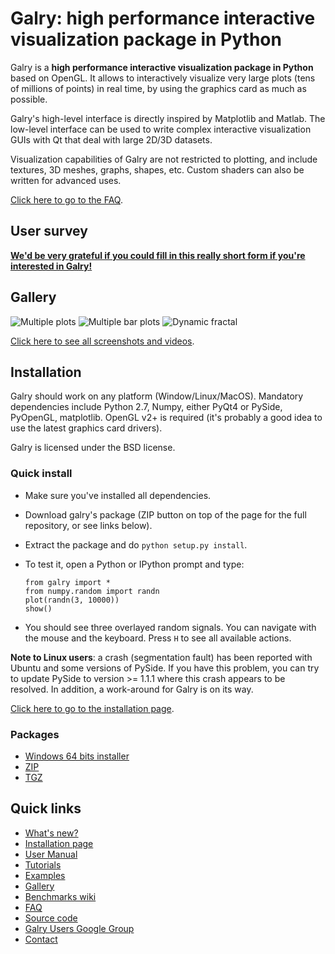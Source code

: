 Galry: high performance interactive visualization package in Python
===================================================================

Galry is a **high performance interactive visualization package in 
Python** based on OpenGL.
It allows to interactively visualize very large plots (tens of millions of
points) in real time, by using the graphics card as much as possible.

Galry's high-level interface is directly inspired by Matplotlib and Matlab.
The low-level interface can be used to write complex interactive visualization
GUIs with Qt that deal with large 2D/3D datasets.

Visualization capabilities of Galry are not restricted to plotting, and 
include textures, 3D meshes, graphs, shapes, etc. Custom shaders can also be
written for advanced uses.

[Click here to go to the FAQ](https://github.com/rossant/galry/blob/master/docs/faq.md).


User survey
-----------

[**We'd be very grateful if you could fill in this really short form if you're interested in Galry!**](https://docs.google.com/spreadsheet/viewform?formkey=dE5qZldRN3pvY2NEaXRhb2J4UDhoYWc6MQ#gid=0)


Gallery
-------

![Multiple plots](https://raw.github.com/rossant/galry/master/images/thumbnails/img0.jpg)
![Multiple bar plots](https://raw.github.com/rossant/galry/master/images/thumbnails/img1.jpg)
![Dynamic fractal](https://raw.github.com/rossant/galry/master/images/thumbnails/img5.jpg)

[Click here to see all screenshots and videos](https://github.com/rossant/galry/blob/master/docs/gallery.md).


Installation
------------

Galry should work on any platform (Window/Linux/MacOS).
Mandatory dependencies include Python 2.7, Numpy, either PyQt4 or PySide,
PyOpenGL, matplotlib. OpenGL v2+ is required (it's probably a good idea to
use the latest graphics card drivers).

Galry is licensed under the BSD license.

### Quick install

  * Make sure you've installed all dependencies.
  * Download galry's package (ZIP button on top of the page for the full
    repository, or see links below).
  * Extract the package and do `python setup.py install`.
  * To test it, open a Python or IPython prompt and type:
    
        from galry import *
        from numpy.random import randn
        plot(randn(3, 10000))
        show()
    
  * You should see three overlayed random signals. You can navigate with the
    mouse and the keyboard. Press `H` to see all available actions.

**Note to Linux users**: a crash (segmentation fault) has been reported with
Ubuntu and some versions of PySide. If you have this problem, you can try to
update PySide to version >= 1.1.1 where this crash appears to be resolved. 
In addition, a work-around for Galry is on its way.

    
[Click here to go to the installation page](https://github.com/rossant/galry/wiki/Installation).

### Packages

  * [Windows 64 bits installer](http://galry.rossant.net/galry-0.1.0.dev.win-amd64.exe)
  * [ZIP](http://galry.rossant.net/galry-0.1.0.dev.tar.gz)
  * [TGZ](http://galry.rossant.net/galry-0.1.0.dev.zip)


Quick links
-----------

  * [What's new?](https://github.com/rossant/galry/blob/master/CHANGES.md)
  * [Installation page](https://github.com/rossant/galry/wiki/Installation)
  * [User Manual](https://github.com/rossant/galry/blob/master/docs/manual.md)
  * [Tutorials](https://github.com/rossant/galry/tree/master/tutorials)
  * [Examples](https://github.com/rossant/galry/tree/master/examples)
  * [Gallery](https://github.com/rossant/galry/blob/master/docs/gallery.md)
  * [Benchmarks wiki](https://github.com/rossant/galry/wiki/Benchmarks)
  * [FAQ](https://github.com/rossant/galry/blob/master/docs/faq.md)
  * [Source code](https://github.com/rossant/galry)
  * [Galry Users Google Group](https://groups.google.com/forum/?fromgroups#!forum/galry-users)
  * [Contact](http://cyrille.rossant.net)
  
  
